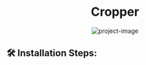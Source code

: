 <h1 align="center" id="title">Cropper</h1>

<p align="center"><img src="https://socialify.git.ci/arielmazor/cropper/image?description=1&amp;descriptionEditable=Cropping%20library%20for%20Jetpack%20Compose&amp;issues=1&amp;language=1&amp;name=1&amp;owner=1&amp;theme=Light" alt="project-image"></p>

<h2>🛠️ Installation Steps:</h2>
<img src="https://jitpack.io/v/arielmazor/cropper.svg)](https://jitpack.io/#arielmazor/cropper" alt=""> 
